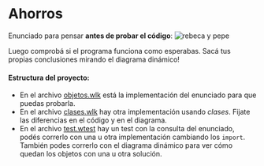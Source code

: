 # Ahorros

Enunciado para pensar **antes de probar el código**:
![rebeca y pepe](https://user-images.githubusercontent.com/3935208/118020179-2d047100-b330-11eb-99e6-3b10708bc709.png)

Luego comprobá si el programa funciona como esperabas. Sacá tus propias conclusiones mirando el diagrama dinámico!


#### Estructura del proyecto:
- En el archivo [objetos.wlk](src/objetos.wlk) está la implementación del enunciado para que puedas probarla.
- En el archivo [clases.wlk](src/clases.wlk) hay otra implementación usando _clases_. Fijate las diferencias en el código y en el diagrama.
- En el archivo [test.wtest](src/test.wtest) hay un test con la consulta del enunciado, podés correrlo con una u otra implementación cambiando los `import`. También podes correrlo con el diagrama dinámico para ver cómo quedan los objetos con una u otra solución.
